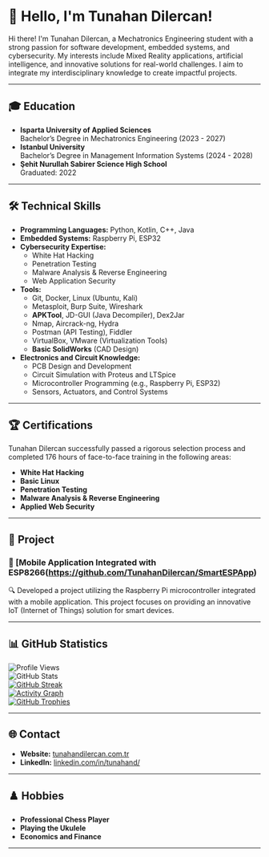 # 👋 Hello, I'm Tunahan Dilercan!

Hi there! I'm Tunahan Dilercan, a Mechatronics Engineering student with a strong passion for software development, embedded systems, and cybersecurity. My interests include Mixed Reality applications, artificial intelligence, and innovative solutions for real-world challenges. I aim to integrate my interdisciplinary knowledge to create impactful projects.

---

## 🎓 Education
- **Isparta University of Applied Sciences**  
  Bachelor’s Degree in Mechatronics Engineering (2023 - 2027)  
- **Istanbul University**  
  Bachelor’s Degree in Management Information Systems (2024 - 2028)  
- **Şehit Nurullah Sabirer Science High School**  
  Graduated: 2022  

---

## 🛠️ Technical Skills
- **Programming Languages:** Python, Kotlin, C++, Java  
- **Embedded Systems:** Raspberry Pi, ESP32  
- **Cybersecurity Expertise:**  
  - White Hat Hacking  
  - Penetration Testing  
  - Malware Analysis & Reverse Engineering  
  - Web Application Security  
- **Tools:**  
  - Git, Docker, Linux (Ubuntu, Kali)  
  - Metasploit, Burp Suite, Wireshark  
  - **APKTool**, JD-GUI (Java Decompiler), Dex2Jar  
  - Nmap, Aircrack-ng, Hydra  
  - Postman (API Testing), Fiddler  
  - VirtualBox, VMware (Virtualization Tools)  
  - **Basic SolidWorks** (CAD Design)  
- **Electronics and Circuit Knowledge:**  
  - PCB Design and Development  
  - Circuit Simulation with Proteus and LTSpice  
  - Microcontroller Programming (e.g., Raspberry Pi, ESP32)  
  - Sensors, Actuators, and Control Systems  

---

## 🏆 Certifications
Tunahan Dilercan successfully passed a rigorous selection process and completed 176 hours of face-to-face training in the following areas:  
- **White Hat Hacking**  
- **Basic Linux**  
- **Penetration Testing**  
- **Malware Analysis & Reverse Engineering**  
- **Applied Web Security**

---

## 🚀 Project
### 📌 [Mobile Application Integrated with ESP8266(https://github.com/TunahanDilercan/SmartESPApp)
🔍 Developed a project utilizing the Raspberry Pi microcontroller integrated with a mobile application. This project focuses on providing an innovative IoT (Internet of Things) solution for smart devices.

---

## 📊 GitHub Statistics
![Profile Views](https://komarev.com/ghpvc/?username=TunahanDilercan&color=blue)  
![GitHub Stats](https://github-readme-stats.vercel.app/api?username=TunahanDilercan&show_icons=true&theme=radical)  
[![GitHub Streak](https://github-readme-streak-stats.herokuapp.com/?user=TunahanDilercan&theme=radical)](https://git.io/streak-stats)  
[![Activity Graph](https://github-readme-activity-graph.vercel.app/graph?username=TunahanDilercan&theme=radical)](https://github.com/Ashutosh00710/github-readme-activity-graph)  
[![GitHub Trophies](https://github-profile-trophy.vercel.app/?username=TunahanDilercan&theme=radical)](https://github.com/ryo-ma/github-profile-trophy)  

---

## 🌐 Contact
- **Website:** [tunahandilercan.com.tr](https://tunahandilercan.com.tr)  
- **LinkedIn:** [linkedin.com/in/tunahand/](https://www.linkedin.com/in/tunahand/)  

---

## ♟️ Hobbies
- **Professional Chess Player**  
- **Playing the Ukulele**  
- **Economics and Finance**  

---
